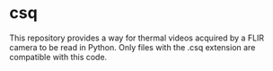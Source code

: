 # csq
This repository provides a way for thermal videos acquired by a FLIR camera to be read in Python. Only files with the .csq extension are compatible with this code.
